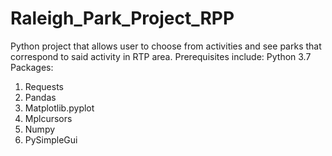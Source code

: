 # Raleigh_Park_Project_RPP
Python project that allows user to choose from activities and see parks that correspond to said activity in RTP area.
Prerequisites include:
Python 3.7
Packages:
  1. Requests
  2. Pandas
  3. Matplotlib.pyplot
  4. Mplcursors
  5. Numpy
  6. PySimpleGui
  
